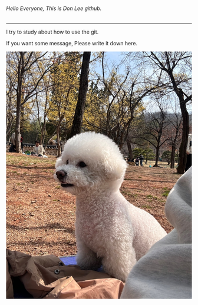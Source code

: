 
###### Hello Everyone, This is Don Lee github.
***

I try to study about how to use the git.

If you want some message, Please write it down here.

![김구름](./reum.jpg)
